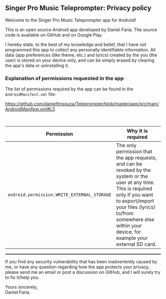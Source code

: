 ## Singer Pro Music Teleprompter: Privacy policy

Welcome to the Singer Pro Music Teleprompter app for Android!

This is an open source Android app developed by Daniel Faria. The source code is available on GitHub and on Google Play.

I hereby state, to the best of my knowledge and belief, that I have not programmed this app to collect any personally identifiable information.
All data (app preferences (like theme, etc.) and lyrics) created by the you (the user) is stored on your device only, and can be simply erased by clearing the app's data or uninstalling it.

### Explanation of permissions requested in the app

The list of permissions required by the app can be found in the `AndroidManifest.xml` file:

https://github.com/danielfmsouza/Teleprompter/blob/master/app/src/main/AndroidManifest.xml#L5

<br/>

| Permission | Why it is required                                                                                                                                                                                                                                                                 |
| :---: |------------------------------------------------------------------------------------------------------------------------------------------------------------------------------------------------------------------------------------------------------------------------------------|
| `android.permission.WRITE_EXTERNAL_STORAGE` | The only permission that the app requests, and can be revoked by the system or the user at any time. This is required only if you want to export/import your files (lyrics) to/from somewhere else within your device, for example your external SD card.|

 <hr style="border:1px solid gray">

If you find any security vulnerability that has been inadvertently caused by me, or have any question regarding how the app protects your privacy, please send me an email or post a discussion on GitHub, and I will surely try to fix it/help you.

Yours sincerely,  
Daniel Faria.